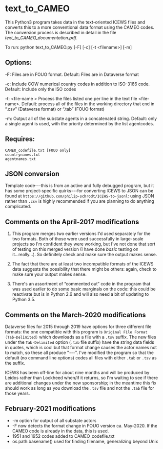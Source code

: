 text_to_CAMEO
=============

This Python3 program takes data in the text-oriented ICEWS files and converts 
this to a more conventional data format using the CAMEO codes. The conversion process is described in detail 
in the file *text_to_CAMEO_documentation.pdf*. 

To run: python text_to_CAMEO.py [-F] [-c] [-t \<filename\>] [-m]

Options:
--------

-F: Files are in FOUO format. Default: Files are in Dataverse format

-c: Include COW numerical country codes in addition to ISO-3166 code. Default: Include only the ISO codes

-t: \<file-name \> Process the files listed one per line in the text file  \<file-name\>. Default: process all of the files in the working directory that end in “.csv” (Dataverse format) or “.tab” (FOUO format)

-m: Output all of the substate agents in a concatenated string. Default: only a single agent is used, with the priority determined by the list agentcodes.

Requires:
---------

    CAMEO_codefile.txt [FOUO only]
    countrynames.txt
    agentnames.txt

JSON conversion
---------------

Template code---this is from an active and fully debugged program, but it has some project-specific quirks---for converting ICEWS to JSON can be found at `https://github.com/philip-schrodt/ICEWS-to-jsonl`: using JSON rather than `.csv` is highly recommended if you are planning to do anything complicated. 

Comments on the April-2017 modifications
----------------------------------------

1. This program merges two earlier versions I'd used separately for the two formats. Both of those were used successfully in large-scale projects so I'm confident they were working, but I've not done that sort of testing on this merged version (I have done *basic* testing on it...really...). So definitely check and make sure the output makes sense.

2. The fact that there are at least two incompatible formats of the ICEWS data suggests the possibility that there might be others: again, check to make sure your output makes sense.

3. There's an assortment of “commented out” code in the program that was used earlier to do some basic marginals on the code: this could be reactivate but is in Python 2.6 and will also need a bit of updating to Python 3.5.

Comments on the March-2020 modifications
----------------------------------------

Dataverse files for 2015 through 2019 have options for three different file formats: the one compatible with
this program is `Original File Format (Tab-Delimited)` which downloads as a file with a `.tsv` suffix. The new files
under the `Tab-Delimited` option (`.tab` file suffix) have the string data fields in quotes, which is cool but that format
change causes the actor names not to match, so these all produce "---". I've modified the program so that the default (no
command line options) codes all files with either `.tab` or `.tsv` as the suffix. 

ICEWS has been off-line for about nine
months and will be produced by Leidos rather than Lockheed when/if it returns, so I'm waiting to see if there are
additional changes under the new sponsorship; in the meantime this fix should work as long as you download the `.tsv` file
and not the `.tab` file for those years.

February-2021 modifications
----------------------------------------

* -m option for output of all substate actors
* -F now detects the format change in FOUO version ca. May-2020. If the CAMEO code is already in the data, this is used.
* 1951 and 1952 codes added to CAMEO_codefile.txt
* os.path.basename()  used for finding filename, generalizing beyond Unix
